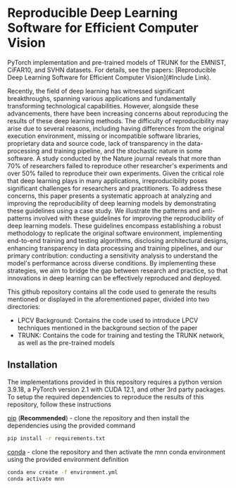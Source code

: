 # Reproducible Deep Learning Software for Efficient Computer Vision 
PyTorch implementation and pre-trained models of TRUNK for the EMNIST, CiFAR10, and SVHN datasets. For details, see the papers: [Reproducible Deep Learning Software for Efficient Computer Vision](#Include Link).

Recently, the field of deep learning has witnessed significant breakthroughs, spanning various applications and fundamentally transforming technological capabilities. However, alongside these advancements, there have been increasing concerns about reproducing the results of these deep learning methods. The difficulty of reproducibility may arise due to several reasons, including having differences from the original execution environment, missing or incompatible software libraries, proprietary data and source code, lack of transparency in the data-processing and training pipeline, and the stochastic nature in some software. A study conducted by the Nature journal reveals that more than 70% of researchers failed to reproduce other researcher's experiments and over 50% failed to reproduce their own experiments. Given the critical role that deep learning plays in many applications, irreproducibility poses significant challenges for researchers and practitioners. To address these concerns, this paper presents a systematic approach at analyzing and improving the reproducibility of deep learning models by demonstrating these guidelines using a case study. We illustrate the patterns and anti-patterns involved with these guidelines for improving the reproducibility of deep learning models. These guidelines encompass establishing a robust methodology to replicate the original software environment, implementing end-to-end training and testing algorithms, disclosing architectural designs, enhancing transparency in data processing and training pipelines, and our primary contribution: conducting a sensitivity analysis to understand the model's performance across diverse conditions. By implementing these strategies, we aim to bridge the gap between research and practice, so that innovations in deep learning can be effectively reproduced and deployed.  

This github repository contains all the code used to generate the results mentioned or displayed in the aforementioned paper, divided into two directories:
- LPCV Background: Contains the code used to introduce LPCV techniques mentioned in the background section of the paper
- TRUNK: Contains the code for training and testing the TRUNK network, as well as the pre-trained models

## Installation
The implementations provided in this repository requires a python version 3.9.18, a PyTorch version 2.1 with CUDA 12.1, and other 3rd party packages. To setup the required dependencies to reproduce the results of this repository, follow these instructions

[pip][2] (**Recommended**) - clone the repository and then install the dependencies using the provided command
```bash
pip install -r requirements.txt
```

[conda][1] - clone the repository and then activate the mnn conda environment using the provided environment definition
```bash
conda env create -f environment.yml
conda activate mnn
```

[1]: https://docs.conda.io/projects/conda/en/latest/user-guide/getting-started.html
[2]: https://pip.pypa.io/en/stable/getting-started/